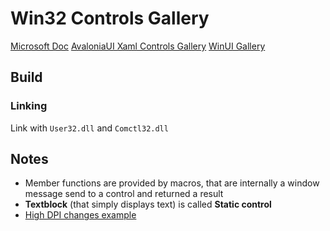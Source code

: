 # Win32 Controls Gallery
[Microsoft Doc](https://docs.microsoft.com/en-us/windows/win32/controls/individual-control-info)
[AvaloniaUI Xaml Controls Gallery](https://github.com/AvaloniaUI/XamlControlsGallery)
[WinUI Gallery](https://github.com/microsoft/WinUI-Gallery)

## Build
### Linking
Link with `User32.dll` and `Comctl32.dll`

## Notes
- Member functions are provided by macros, that are internally a window message send to a control and returned a result
- **Textblock** (that simply displays text) is called **Static control**
- [High DPI changes example](https://github.com/microsoft/Windows-classic-samples/blob/main/Samples/DPIAwarenessPerWindow/client/DpiAwarenessContext.cpp)